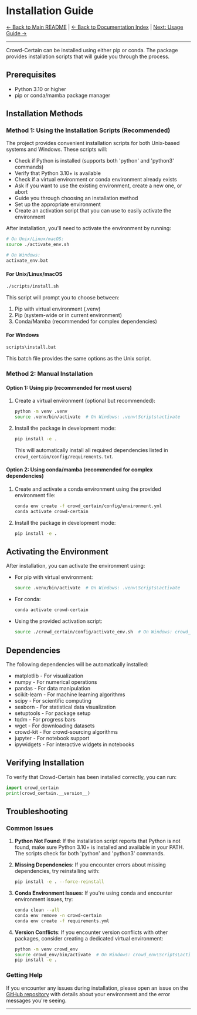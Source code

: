 # Installation Guide

[← Back to Main README](../README.md) | [← Back to Documentation Index](index.md) | [Next: Usage Guide →](USAGE.md)

---

Crowd-Certain can be installed using either pip or conda. The package provides installation scripts that will guide you through the process.

## Prerequisites

- Python 3.10 or higher
- pip or conda/mamba package manager

## Installation Methods

### Method 1: Using the Installation Scripts (Recommended)

The project provides convenient installation scripts for both Unix-based systems and Windows. These scripts will:

- Check if Python is installed (supports both 'python' and 'python3' commands)
- Verify that Python 3.10+ is available
- Check if a virtual environment or conda environment already exists
- Ask if you want to use the existing environment, create a new one, or abort
- Guide you through choosing an installation method
- Set up the appropriate environment
- Create an activation script that you can use to easily activate the environment

After installation, you'll need to activate the environment by running:

```bash
# On Unix/Linux/macOS:
source ./activate_env.sh

# On Windows:
activate_env.bat
```

#### For Unix/Linux/macOS

```bash
./scripts/install.sh
```

This script will prompt you to choose between:

1. Pip with virtual environment (.venv)
2. Pip (system-wide or in current environment)
3. Conda/Mamba (recommended for complex dependencies)

#### For Windows

```bash
scripts\install.bat
```

This batch file provides the same options as the Unix script.

### Method 2: Manual Installation

#### Option 1: Using pip (recommended for most users)

1. Create a virtual environment (optional but recommended):

   ```bash
   python -m venv .venv
   source .venv/bin/activate  # On Windows: .venv\Scripts\activate
   ```

2. Install the package in development mode:

   ```bash
   pip install -e .
   ```

   This will automatically install all required dependencies listed in `crowd_certain/config/requirements.txt`.

#### Option 2: Using conda/mamba (recommended for complex dependencies)

1. Create and activate a conda environment using the provided environment file:

   ```bash
   conda env create -f crowd_certain/config/environment.yml
   conda activate crowd-certain
   ```

2. Install the package in development mode:

   ```bash
   pip install -e .
   ```

## Activating the Environment

After installation, you can activate the environment using:

- For pip with virtual environment:

  ```bash
  source .venv/bin/activate  # On Windows: .venv\Scripts\activate
  ```

- For conda:

  ```bash
  conda activate crowd-certain
  ```

- Using the provided activation script:

  ```bash
  source ./crowd_certain/config/activate_env.sh  # On Windows: crowd_certain\config\activate.bat
  ```

## Dependencies

The following dependencies will be automatically installed:

- matplotlib - For visualization
- numpy - For numerical operations
- pandas - For data manipulation
- scikit-learn - For machine learning algorithms
- scipy - For scientific computing
- seaborn - For statistical data visualization
- setuptools - For package setup
- tqdm - For progress bars
- wget - For downloading datasets
- crowd-kit - For crowd-sourcing algorithms
- jupyter - For notebook support
- ipywidgets - For interactive widgets in notebooks

## Verifying Installation

To verify that Crowd-Certain has been installed correctly, you can run:

```python
import crowd_certain
print(crowd_certain.__version__)
```

## Troubleshooting

### Common Issues

1. **Python Not Found**: If the installation script reports that Python is not found, make sure Python 3.10+ is installed and available in your PATH. The scripts check for both 'python' and 'python3' commands.

2. **Missing Dependencies**: If you encounter errors about missing dependencies, try reinstalling with:

   ```bash
   pip install -e . --force-reinstall
   ```

3. **Conda Environment Issues**: If you're using conda and encounter environment issues, try:

   ```bash
   conda clean --all
   conda env remove -n crowd-certain
   conda env create -f requirements.yml
   ```

4. **Version Conflicts**: If you encounter version conflicts with other packages, consider creating a dedicated virtual environment:

   ```bash
   python -m venv crowd_env
   source crowd_env/bin/activate  # On Windows: crowd_env\Scripts\activate
   pip install -e .
   ```

### Getting Help

If you encounter any issues during installation, please open an issue on the [GitHub repository](https://github.com/artinmajdi/taxonomy/issues) with details about your environment and the error messages you're seeing.

---
